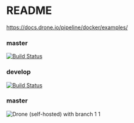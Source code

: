 # README

https://docs.drone.io/pipeline/docker/examples/

### master
[![Build Status](http://home.louislabs.com:52101/api/badges/louiscklaw/drone-ci-playlist/status.svg?ref=refs/heads/master)](http://home.louislabs.com:52101/louiscklaw/drone-ci-playlist)


### develop
[![Build Status](http://home.louislabs.com:52101/api/badges/louiscklaw/drone-ci-playlist/status.svg?ref=refs/heads/develop)](http://home.louislabs.com:52101/louiscklaw/drone-ci-playlist)

### master
![Drone (self-hosted) with branch](https://img.shields.io/drone/build/louiscklaw/drone-ci-playlist/master?server=http%3A%2F%2Fhome.louislabs.com%3A52101&style=plastic)
1
1
